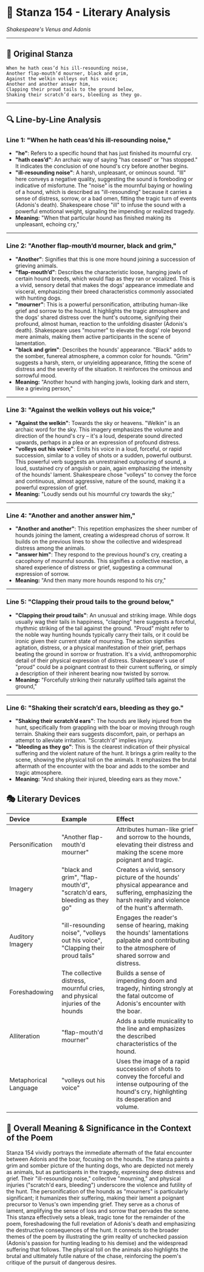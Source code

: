 # 🌹 Stanza 154 - Literary Analysis
*Shakespeare's Venus and Adonis*

---

## 📖 Original Stanza
```
When he hath ceas’d his ill-resounding noise,
Another flap-mouth’d mourner, black and grim,       
Against the welkin volleys out his voice;
Another and another answer him,
Clapping their proud tails to the ground below,
Shaking their scratch’d ears, bleeding as they go.
```

---

## 🔍 Line-by-Line Analysis

### Line 1: "When he hath ceas’d his ill-resounding noise,"
*   **"he"**: Refers to a specific hound that has just finished its mournful cry.
*   **"hath ceas’d"**: An archaic way of saying "has ceased" or "has stopped." It indicates the conclusion of one hound's cry before another begins.
*   **"ill-resounding noise"**: A harsh, unpleasant, or ominous sound. "Ill" here conveys a negative quality, suggesting the sound is foreboding or indicative of misfortune. The "noise" is the mournful baying or howling of a hound, which is described as "ill-resounding" because it carries a sense of distress, sorrow, or a bad omen, fitting the tragic turn of events (Adonis's death). Shakespeare chose "ill" to infuse the sound with a powerful emotional weight, signaling the impending or realized tragedy.
*   **Meaning:** "When that particular hound has finished making its unpleasant, echoing cry,"
---
### Line 2: "Another flap-mouth’d mourner, black and grim,"
*   **"Another"**: Signifies that this is one more hound joining a succession of grieving animals.
*   **"flap-mouth’d"**: Describes the characteristic loose, hanging jowls of certain hound breeds, which would flap as they ran or vocalized. This is a vivid, sensory detail that makes the dogs' appearance immediate and visceral, emphasizing their breed characteristics commonly associated with hunting dogs.
*   **"mourner"**: This is a powerful personification, attributing human-like grief and sorrow to the hound. It highlights the tragic atmosphere and the dogs' shared distress over the hunt's outcome, signifying their profound, almost human, reaction to the unfolding disaster (Adonis's death). Shakespeare uses "mourner" to elevate the dogs' role beyond mere animals, making them active participants in the scene of lamentation.
*   **"black and grim"**: Describes the hounds' appearance. "Black" adds to the somber, funereal atmosphere, a common color for hounds. "Grim" suggests a harsh, stern, or unyielding appearance, fitting the scene of distress and the severity of the situation. It reinforces the ominous and sorrowful mood.
*   **Meaning:** "Another hound with hanging jowls, looking dark and stern, like a grieving person,"
---
### Line 3: "Against the welkin volleys out his voice;"
*   **"Against the welkin"**: Towards the sky or heavens. "Welkin" is an archaic word for the sky. This imagery emphasizes the volume and direction of the hound's cry – it's a loud, desperate sound directed upwards, perhaps in a plea or an expression of profound distress.
*   **"volleys out his voice"**: Emits his voice in a loud, forceful, or rapid succession, similar to a volley of shots or a sudden, powerful outburst. This powerful verb suggests an unrestrained outpouring of sound, a loud, sustained cry of anguish or pain, again emphasizing the intensity of the hounds' lament. Shakespeare chose "volleys" to convey the force and continuous, almost aggressive, nature of the sound, making it a powerful expression of grief.
*   **Meaning:** "Loudly sends out his mournful cry towards the sky;"
---
### Line 4: "Another and another answer him,"
*   **"Another and another"**: This repetition emphasizes the sheer number of hounds joining the lament, creating a widespread chorus of sorrow. It builds on the previous lines to show the collective and widespread distress among the animals.
*   **"answer him"**: They respond to the previous hound's cry, creating a cacophony of mournful sounds. This signifies a collective reaction, a shared experience of distress or grief, suggesting a communal expression of sorrow.
*   **Meaning:** "And then many more hounds respond to his cry,"
---
### Line 5: "Clapping their proud tails to the ground below,"
*   **"Clapping their proud tails"**: An unusual and striking image. While dogs usually wag their tails in happiness, "clapping" here suggests a forceful, rhythmic striking of the tail against the ground. "Proud" might refer to the noble way hunting hounds typically carry their tails, or it could be ironic given their current state of mourning. The action signifies agitation, distress, or a physical manifestation of their grief, perhaps beating the ground in sorrow or frustration. It's a vivid, anthropomorphic detail of their physical expression of distress. Shakespeare's use of "proud" could be a poignant contrast to their current suffering, or simply a description of their inherent bearing now twisted by sorrow.
*   **Meaning:** "Forcefully striking their naturally uplifted tails against the ground,"
---
### Line 6: "Shaking their scratch’d ears, bleeding as they go."
*   **"Shaking their scratch’d ears"**: The hounds are likely injured from the hunt, specifically from grappling with the boar or moving through rough terrain. Shaking their ears suggests discomfort, pain, or perhaps an attempt to alleviate irritation. "Scratch'd" implies injury.
*   **"bleeding as they go"**: This is the clearest indication of their physical suffering and the violent nature of the hunt. It brings a grim reality to the scene, showing the physical toll on the animals. It emphasizes the brutal aftermath of the encounter with the boar and adds to the somber and tragic atmosphere.
*   **Meaning:** "And shaking their injured, bleeding ears as they move."

## 🎭 Literary Devices

| Device               | Example                                                               | Effect                                                                                                                              |
| :------------------- | :------------------------------------------------------------------- | :---------------------------------------------------------------------------------------------------------------------------------- |
| Personification      | "Another flap-mouth'd mourner"                                       | Attributes human-like grief and sorrow to the hounds, elevating their distress and making the scene more poignant and tragic.      |
| Imagery              | "black and grim", "flap-mouth'd", "scratch'd ears, bleeding as they go" | Creates a vivid, sensory picture of the hounds' physical appearance and suffering, emphasizing the harsh reality and violence of the hunt's aftermath. |
| Auditory Imagery     | "ill-resounding noise", "volleys out his voice", "Clapping their proud tails" | Engages the reader's sense of hearing, making the hounds' lamentations palpable and contributing to the atmosphere of shared sorrow and distress. |
| Foreshadowing        | The collective distress, mournful cries, and physical injuries of the hounds | Builds a sense of impending doom and tragedy, hinting strongly at the fatal outcome of Adonis's encounter with the boar.            |
| Alliteration         | "flap-mouth'd mourner"                                               | Adds a subtle musicality to the line and emphasizes the described characteristics of the hound.                                       |
| Metaphorical Language | "volleys out his voice"                                              | Uses the image of a rapid succession of shots to convey the forceful and intense outpouring of the hound's cry, highlighting its desperation and volume. |

## 🎯 Overall Meaning & Significance in the Context of the Poem

Stanza 154 vividly portrays the immediate aftermath of the fatal encounter between Adonis and the boar, focusing on the hounds. The stanza paints a grim and somber picture of the hunting dogs, who are depicted not merely as animals, but as participants in the tragedy, expressing deep distress and grief. Their "ill-resounding noise," collective "mourning," and physical injuries ("scratch'd ears, bleeding") underscore the violence and futility of the hunt. The personification of the hounds as "mourners" is particularly significant; it humanizes their suffering, making their lament a poignant precursor to Venus's own impending grief. They serve as a chorus of lament, amplifying the sense of loss and sorrow that pervades the scene. This stanza effectively sets a bleak, tragic tone for the remainder of the poem, foreshadowing the full revelation of Adonis's death and emphasizing the destructive consequences of the hunt. It connects to the broader themes of the poem by illustrating the grim reality of unchecked passion (Adonis's passion for hunting leading to his demise) and the widespread suffering that follows. The physical toll on the animals also highlights the brutal and ultimately futile nature of the chase, reinforcing the poem's critique of the pursuit of dangerous desires.
